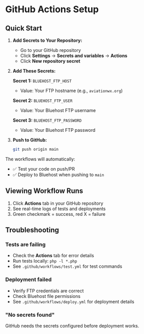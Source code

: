# GitHub Actions Setup

## Quick Start

1. **Add Secrets to Your Repository:**
   - Go to your GitHub repository
   - Click **Settings** → **Secrets and variables** → **Actions**
   - Click **New repository secret**

2. **Add These Secrets:**

   **Secret 1:** `BLUEHOST_FTP_HOST`
   - Value: Your FTP hostname (e.g., `aviationwx.org`)

   **Secret 2:** `BLUEHOST_FTP_USER`
   - Value: Your Bluehost FTP username

   **Secret 3:** `BLUEHOST_FTP_PASSWORD`
   - Value: Your Bluehost FTP password

3. **Push to GitHub:**
   ```bash
   git push origin main
   ```

The workflows will automatically:
- ✅ Test your code on push/PR
- ✅ Deploy to Bluehost when pushing to `main`

## Viewing Workflow Runs

1. Click **Actions** tab in your GitHub repository
2. See real-time logs of tests and deployments
3. Green checkmark = success, red X = failure

## Troubleshooting

### Tests are failing

- Check the **Actions** tab for error details
- Run tests locally: `php -l *.php`
- See `.github/workflows/test.yml` for test commands

### Deployment failed

- Verify FTP credentials are correct
- Check Bluehost file permissions
- See `.github/workflows/deploy.yml` for deployment details

### "No secrets found"

GitHub needs the secrets configured before deployment works.

